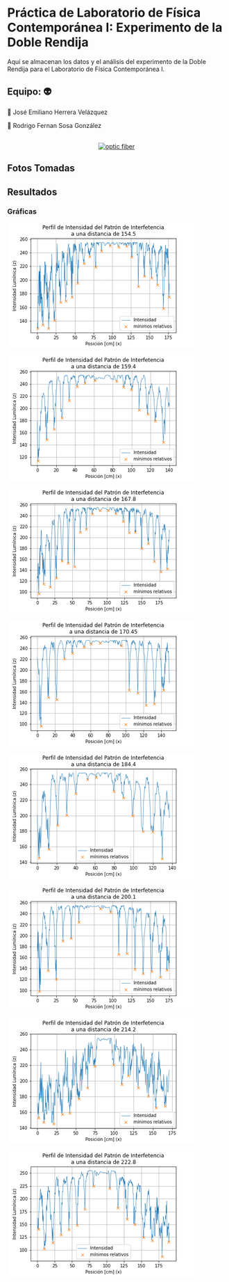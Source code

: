 # Práctica de Laboratorio de Física Contemporánea I: Experimento de la Doble Rendija

Aquí se almacenan los datos y el análisis del experimento de la Doble Rendija para el Laboratorio de Física Contemporánea I.

## Equipo: :alien:

:space_invader: José Emiliano Herrera Velázquez

:space_invader: Rodrigo Fernan Sosa González

<div align="center">
	<br>
	<a href="https://raw.githubusercontent.com/sindresorhus/css-in-readme-like-wat/main/readme.md">
		<img src="https://triplenlacecom.files.wordpress.com/2019/08/paquete-de-ondas.gif?w=640" width="800" height="400" alt="optic fiber">
	</a>
	<br>
</div>

## Fotos Tomadas


## Resultados

### Gráficas

![archivos](analisis/graficas/laser_verde/perfil_intensidad_distancia_154.5_con_minimos.png)

![archivos](analisis/graficas/laser_verde/perfil_intensidad_distancia_159.4_con_minimos.png)

![archivos](analisis/graficas/laser_verde/perfil_intensidad_distancia_167.8_con_minimos.png)

![archivos](analisis/graficas/laser_verde/perfil_intensidad_distancia_170.45_con_minimos.png)

![archivos](analisis/graficas/laser_verde/perfil_intensidad_distancia_184.4_con_minimos.png)

![archivos](analisis/graficas/laser_verde/perfil_intensidad_distancia_200.1_con_minimos.png)

![archivos](analisis/graficas/laser_verde/perfil_intensidad_distancia_214.2_con_minimos.png)

![archivos](analisis/graficas/laser_verde/perfil_intensidad_distancia_222.8_con_minimos.png)

